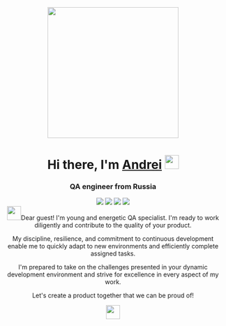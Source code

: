 <div id="header" align="center">
<img src="https://i.giphy.com/media/v1.Y2lkPTc5MGI3NjExYTV0Mnc4YnZ5cmlqbTE3NmFnOTg4ZG5oMzdkdXRwajNyZXJtOTQ1OSZlcD12MV9pbnRlcm5hbF9naWZfYnlfaWQmY3Q9Zw/ZmrLi7eC703u/giphy.gif" width="300"/>
</div>
<h1 align="center">Hi there, I'm <a href="https://spb.hh.ru/resume/16ea14f5ff0cce0b210039ed1f574530673261" target="_blank"> Andrei</a> 
<img src="https://github.com/blackcater/blackcater/raw/main/images/Hi.gif" height="32"/></h1>
<h3 align="center">QA engineer from Russia</h3>
<div align="center">
<a href="https://t.me/your_reflections_API" target="_blank" style="text-decoration: none;">
<img src="https://img.shields.io/badge/Telegram-24A1DE?style=for-the-badge&logo=Telegram&logoColor=FFFFFF"/>
</a>
<a href="https://wa.me/89811445303" target="_blank" style="text-decoration: none;">
<img src="https://img.shields.io/badge/WhatsApp-25D366?style=for-the-badge&logo=WhatsApp&logoColor=FFFFFF"/>
</a>
<a href="https://vk.com/id51118177" target="_blank" style="text-decoration: none;">
<img src="https://img.shields.io/badge/VK-4682B4?style=for-the-badge&logo=VK&logoColor=FFFFFF"/>
</a>
<a href="https://www.instagram.com/your.reflections" target="_blank" style="text-decoration: none;">
<img src="https://img.shields.io/badge/Instagram-E4405F?style=for-the-badge&logo=Instagram&logoColor=FFFFFF"/>
</a>
</div>
<div align="center" 
    <p><img src="https://github.com/blackcater/blackcater/raw/main/images/Hi.gif" height="32"/></h1>Dear guest! I'm young and energetic QA specialist. I'm ready to work diligently and contribute to the quality of your product.</p>
    <p>My discipline, resilience, and commitment to continuous development enable me to quickly adapt to new environments and efficiently complete assigned tasks.</p>
    <p>I'm prepared to take on the challenges presented in your dynamic development environment and strive for excellence in every aspect of my work.</p>
    <p>Let's create a product together that we can be proud of!</p> <img src="https://github.com/Tarikul-Islam-Anik/Animated-Fluent-Emojis/blob/master/Emojis/People/Ninja.png?raw=true" height="32"/></h1>
</div>
